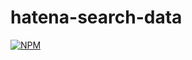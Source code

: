 hatena-search-data
==================

[![NPM](https://nodei.co/npm/hatena-search-data.png?downloads=true&downloadRank=true&stars=true)](https://nodei.co/npm/hatena-search-data/)
